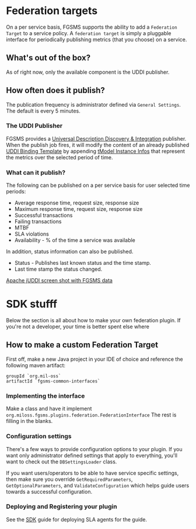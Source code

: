 # Federation targets

On a per service basis, FGSMS supports the ability to add a `Federation Target` to
a service policy. A `federation target` is simply a pluggable interface for periodically
publishing metrics (that you choose) on a service.

## What's out of the box?

As of right now, only the available component is the UDDI publisher.

## How often does it publish?

The publication frequency is administrator defined via `General Settings`. The default
is every 5 minutes. 

### The UDDI Publisher 

FGSMS provides a [Universal Description Discovery & Integration](http://uddi.org/pubs/uddi_v3.htm) publisher.
When the publish job fires, it will modify the content of an already published 
[UDDI Binding Template](http://www.uddi.org/pubs/uddi_v3.htm#_Toc85908020) by appending
[tModel Instance Infos](http://www.uddi.org/pubs/uddi_v3.htm#_Toc515847044) that represent 
the metrics over the selected period of time.

### What can it publish?

The following can be published on a per service basis for user selected time periods:

- Average response time, request size, response size
- Maximum response time, request size, response size
- Successful transactions
- Failing transactions
- MTBF
- SLA violations
- Availability - % of the time a service was available

In addition, status information can also be published.

 - Status - Publishes last known status and the time stamp.
 - Last time stamp the status changed.

<a href="images/uddi-federatiion-publish.png" target="_blank">Apache jUDDI screen shot with FGSMS data</a>


# SDK stufff

Below the section is all about how to make your own federation plugin. If you're
not a developer, your time is better spent else where

## How to make a custom Federation Target

First off, make a new Java project in your IDE of choice and reference the 
following maven artifact:

    groupId `org.mil-oss`
    artifactId `fgsms-common-interfaces`


### Implementing the interface

Make a class and have it implement `org.miloss.fgsms.plugins.federation.FederationInterface`
The rest is filling in the blanks.

### Configuration settings

There's a few ways to provide configuration options to your plugin. If you want
only administrator defined settings that apply to everything, you'll want to
check out the `DBSettingsLoader` class.

If you want users/operators to be able to have service specific settings, then
make sure you override `GetRequiredParameters`, `GetOptionalParameters`, and
`ValidateConfiguration` which helps guide users towards a successful configuration. 

### Deploying and Registering your plugin

See the [SDK](sdk.html) guide for deploying SLA agents for the guide.

